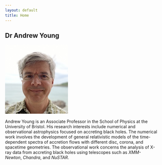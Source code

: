 ```yaml
---
layout: default
title: Home
---
```


## Dr Andrew Young

![Dr Andrew Young](assets/images/Andy.jpg)

Andrew Young is an Associate Professor in the School of Physics at the University of Bristol. His research interests include numerical and observational astrophysics focused on accreting black holes. The numerical work involves the development of general relativistic models of the time-dependent spectra of accretion flows with different disc, corona, and spacetime geometries. The observational work concerns the analysis of X-ray data from accreting black holes using telescopes such as *XMM-Newton*, *Chandra*, and *NuSTAR*.

